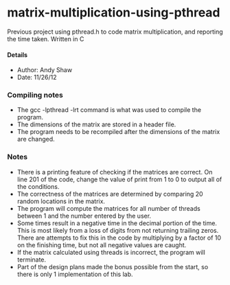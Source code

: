 matrix-multiplication-using-pthread
===================================

Previous project using pthread.h to code matrix multiplication, and reporting the time taken.  Written in C

#### Details

* Author: Andy Shaw
* Date: 11/26/12

### Compiling notes

* The gcc <files> -lpthread -lrt command is what was used to compile the program.
* The dimensions of the matrix are stored in a header file.
* The program needs to be recompiled after the dimensions of the matrix are changed.

### Notes

* There is a printing feature of checking if the matrices are correct.  On line 201 of the code, change the value of print from 1 to 0 to output all of the conditions.
* The correctness of the matrices are determined by comparing 20 random locations in the matrix.
* The program will compute the matrices for all number of threads between 1 and the number entered by the user.
* Some times result in a negative time in the decimal portion of the time.  This is most likely from a loss of digits from not returning trailing zeros.  There are attempts to fix this in the code by multiplying by a factor of 10 on the finishing time, but not all negative values are caught.
* If the matrix calculated using threads is incorrect, the program will terminate.
* Part of the design plans made the bonus possible from the start, so there is only 1 implementation of this lab.